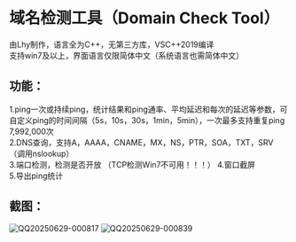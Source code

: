 # 域名检测工具（Domain Check Tool）  
由Lhy制作，语言全为C++，无第三方库，VSC++2019编译  
支持win7及以上，界面语言仅限简体中文（系统语言也需简体中文）
## 功能：  
1.ping一次或持续ping，统计结果和ping通率、平均延迟和每次的延迟等参数，可自定义ping的时间间隔（5s，10s，30s，1min，5min），一次最多支持重复ping 7,992,000次  
2.DNS查询，支持A，AAAA，CNAME，MX，NS，PTR，SOA，TXT，SRV（调用nslookup）  
3.端口检测，检测是否开放 （TCP检测Win7不可用！！！） 
4.窗口截屏  
5.导出ping统计  
## 截图：  
![QQ20250629-000817](https://github.com/user-attachments/assets/e54328e4-2835-4065-b1cc-4ce8638d37c7)
![QQ20250629-000839](https://github.com/user-attachments/assets/8aaa80ed-868e-4d90-9f21-1b7622c6b2a8)
